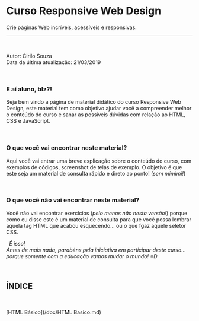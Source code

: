 # Curso Responsive Web Design
Crie páginas Web incríveis, acessíveis e responsivas.
  
  
--------------------------
  
  
&nbsp;
  

Autor: Cirilo Souza  
Data da última atualização: 21/03/2019
  
  
&nbsp;

### E aí aluno, blz?!

Seja bem vindo a página de material didático do curso Responsive Web Design, este material tem como objetivo ajudar você a compreender melhor o conteúdo do curso e sanar as possíveis dúvidas com relação ao HTML, CSS e JavaScript.
  
  
&nbsp;
### O que você vai encontrar neste material?
Aqui você vai entrar uma breve explicação sobre o conteúdo do curso, com exemplos de códigos, screenshot de telas de exemplo. O objetivo é que este seja um material de consulta rápido e direto ao ponto! (*sem mimimi!*)
  
&nbsp;
### O que você não vai encontrar neste material?
Você não vai encontrar exercícios (*pelo menos não nesta versão!*) porque como eu disse este é um material de consulta para que você possa lembrar aquela tag HTML que acabou esquecendo... ou o que fgaz aquele seletor CSS.
  
  
&nbsp;
*É isso!*  
*Antes de mais nada, parabéns pela iniciativa em participar deste curso... porque somente com a educação vamos mudar o mundo! =D*
  
  
&nbsp;
## ÍNDICE
  
  
&nbsp;
  
[HTML Básico](/doc/HTML Basico.md)
 


